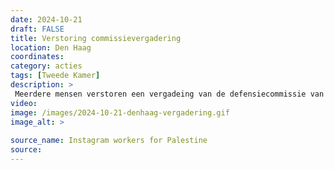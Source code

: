 ```yaml
---
date: 2024-10-21
draft: FALSE
title: Verstoring commissievergadering
location: Den Haag
coordinates: 
category: acties
tags: [Tweede Kamer]
description: > 
 Meerdere mensen verstoren een vergadeing van de defensiecommissie van de Tweede Kamer. Ze spreken zich uit tegen het voorgestelde wapencontract met Israelische wapenfabrikant Rafael, ter waarde van €250 miljoen. 
video: 
image: /images/2024-10-21-denhaag-vergadering.gif
image_alt: > 
 
source_name: Instagram workers for Palestine
source: 
---
```

